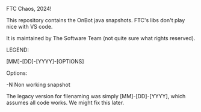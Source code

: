 FTC Chaos, 2024! 

This repository contains the OnBot java snapshots. FTC's libs don't play nice with VS code.

It is maintained by The Software Team (not quite sure what rights reserved).

LEGEND:

[MM]-[DD]-[YYYY]-[OPTIONS]

Options:

-N Non working snapshot

The legacy version for filenaming was simply [MM]-[DD]-[YYYY], which assumes all code works. We might fix this later.
